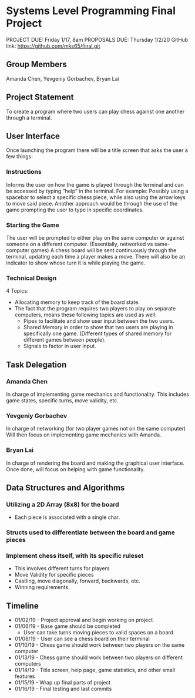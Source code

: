 # Systems Level Programming Final Project
PROJECT DUE: Friday 1/17, 8am
PROPOSALS DUE: Thursday 1/2/20
GitHub link:
https://github.com/mks65/final.git

## Group Members
Amanda Chen, Yevgeniy Gorbachev, Bryan Lai

## Project Statement
To create a program where two users can play chess against one another through a terminal.

## User Interface
Once launching the program there will be a title screen that asks the user a few things:
### Instructions
  Informs the user on how the game is played through the terminal and can be accessed by typing “help” in the terminal.
  For example: Possibly using a spacebar to select a specific chess piece, while also using the arrow keys to move said piece. 
  Another approach would be through the use of the game prompting the user to type in specific coordinates. 
### Starting the Game
  The user will be prompted to either play on the same computer or against someone on a different computer. (Essentially, networked vs same-computer games)
  A chess board will be sent continuously through the terminal, updating each time a player makes a move. 
  There will also be an indicator to show whose turn it is while playing the game.
### Technical Design
4 Topics:
* Allocating memory to keep track of the board state.
* The fact that the program requires two players to play on separate computers, means these following topics are used as well:
  * Pipes to facilitate and show user input between the two users.
  * Shared Memory in order to show that two users are playing in specifically one game. (Different types of shared memory for different games between people).
  * Signals to factor in user input.

## Task Delegation
### Amanda Chen
In charge of implementing game mechanics and functionality.
This includes game states, specific turns, move validity, etc.
### Yevgeniy Gorbachev	
In charge of networking (for two player games not on the same computer)
Will then focus on implementing game mechanics with Amanda.
### Bryan Lai
In charge of rendering the board and making the graphical user interface.
Once done, will focus on helping with game functionality. 

## Data Structures and Algorithms
### Utilizing a 2D Array (8x8) for the board
* Each piece is associated with a single char.
### Structs used to differentiate between the board and game pieces
### Implement chess itself, with its specific ruleset
* This involves different turns for players
* Move Validity for specific pieces
* Castling, move diagonally, forward, backwards, etc.
* Winning requirements.

## Timeline
* 01/02/19 - Project approval and begin working on project
* 01/06/19 - Base game should be completed
  * User can take turns moving pieces to valid spaces on a board
* 01/08/19 - User can see a chess board on their terminal 
* 01/10/19 - Chess game should work between two players on the same computer
* 01/13/19 - Chess game should work between two players on different computers
* 01/14/19 - Title screen, help page, game statistics, and other small features
* 01/15/19 - Wrap up final parts of project
* 01/16/19 - Final testing and last commits
